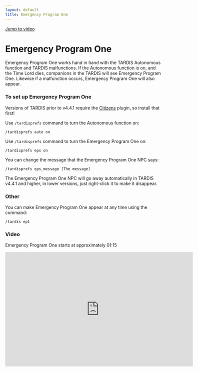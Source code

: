 ```yaml
---
layout: default
title: Emergency Program One
---
```


[Jump to video](#video)

# Emergency Program One

Emergency Program One works hand in hand with the TARDIS Autonomous function and TARDIS malfunctions. If the Autonomous function is on, and the Time Lord dies, companions in the TARDIS will see Emergency Program One. Likewise if a malfunction occurs, Emergency Program One will also appear.

### To set up Emergency Program One

Versions of TARDIS prior to v4.4.1 require the [Citizens](http://dev.bukkit.org/bukkit-plugins/citizens/) plugin, so install that first!

Use `/tardisprefs` command to turn the Autonomous function on:

    /tardisprefs auto on

Use `/tardisprefs` command to turn the Emergency Program One on:

    /tardisprefs eps on

You can change the message that the Emergency Program One NPC says:

    /tardisprefs eps_message [The message]

The Emergency Program One NPC will go away automatically in TARDIS v4.4.1 and higher, in lower versions, just right-click it to make it disappear.

### Other

You can make Emergency Program One appear at any time using the command:

    /tardis ep1

### Video

Emergency Program One starts at approximately 01:15

<iframe src="https://player.vimeo.com/video/66056277" width="600" height="366" frameborder="0" webkitallowfullscreen mozallowfullscreen allowfullscreen></iframe>
